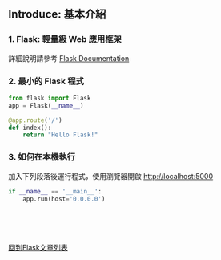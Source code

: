 ## Introduce: 基本介紹

### 1. Flask: 輕量級 Web 應用框架
詳細說明請參考 [Flask Documentation](https://flask.palletsprojects.com/)

### 2. 最小的 Flask 程式
```python
from flask import Flask
app = Flask(__name__)

@app.route('/')
def index():
	return "Hello Flask!"
```

### 3. 如何在本機執行
加入下列段落後運行程式，使用瀏覽器開啟 [http://localhost:5000](http://localhost:5000)
```python
if __name__ == '__main__':
    app.run(host='0.0.0.0')
```

<br/><br/><br/>

[回到Flask文章列表](index.md)

<br/>
